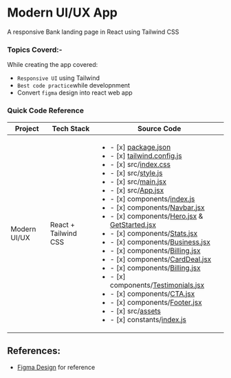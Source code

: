 # Modern UI/UX  App
A responsive Bank landing page in React using Tailwind CSS 

### Topics Coverd:-

While creating the app covered:
- `Responsive UI` using Tailwind
- `Best code practice`while developnment 
-  Convert `figma` design into react web app


### Quick Code Reference

| Project | Tech Stack | Source Code |
| --- | --- | --- |
| Modern UI/UX | React + Tailwind CSS | <ul><li>- [x] [package.json](./package.json)</li><li>- [x] [tailwind.config.js](./tailwind.config.js)</li><li>- [x] src/[index.css](./src/index.css)</li><li>- [x] src/[style.js](./src/style.js)</li><li>- [x] src/[main.jsx](./src/main.jsx)</li><li>- [x] src/[App.jsx](./src/App.jsx)</li><li>- [x] components/[index.js](./src/components/index.js)</li><li>- [x] components/[Navbar.jsx](./src/components/Navbar.jsx)</li><li>- [x] components/[Hero.jsx](./src/components/Hero.jsx) & [GetStarted.jsx](./src/components/GetStarted.jsx)</li><li>- [x] components/[Stats.jsx](./src/components/Stats.jsx)</li><li>- [x] components/[Business.jsx](./src/components/Business.jsx)</li><li>- [x] components/[Billing.jsx](./src/components/Billing.jsx)</li><li>- [x] components/[CardDeal.jsx](./src/components/CardDeal.jsx)</li><li>- [x] components/[Billing.jsx](./src/components/Billing.jsx)</li><li>- [x] components/[Testimonials.jsx](./src/components/Testimonials.jsx)</li><li>- [x] components/[CTA.jsx](./src/components/CTA.jsx)</li><li>- [x] components/[Footer.jsx](./src/components/Footer.jsx)</li><li>- [x] src/[assets](./src/assets)</li><li>- [x] constants/[index.js](./src/constants/index.js)</li></ul> |

## References:

- [Figma Design](https://www.figma.com/file/bUGIPys15E78w9bs1l4tgS/HooBank?node-id=310%3A485) for reference
